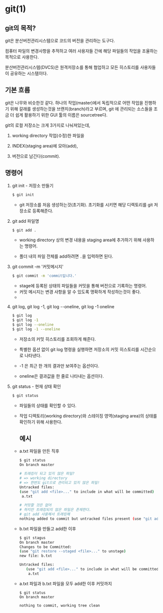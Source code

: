 # git(1)



## git의 목적?

git은 분산버전관리시스템으로 코드의 버전을 관리하는 도구다.

컴퓨터 파일의 변경사항을 추적하고 여러 사용자들 간에 해당 파일들의 작업을 조율하는 목적으로 사용한다.

분산버전관리시스템(DVCS)은 원격저장소를 통해 협업하고 모든 히스토리를 사용자들이 공유하는 시스템이다.



## 기본 흐름

git은 나무와 비슷한것 같다. 하나의 작업(master)에서 독립적으로 어떤 작업을 진행하기 위해 갈래를 생성하는것을 브랜치(branch)라고 부르며, git 에 관리되는 소스들을 조금 더 쉽게 활용하기 위한 GUI 툴의 이름은 sourcetree다.

git의 로컬 저장소는 크게 3가지로 나눠져있는데, 

1. working directory 작업(수정)한 파일을 

2. INDEX(staging area)에 모아(add),

3. 버전으로 남긴다(commit).



## 명령어

1. git init - 저장소 만들기

   ``` bash
   $ git init
   ```

   * git 저장소를 처음 생성하는것(초기화). 초기화를 시키면 해당 디렉토리를 git 저장소로 등록해준다.

     

2. git add 파일명 

   ``` bash
   $ git add .
   ```

   * working directory 상의 변경 내용을 staging area에 추가하기 위해 사용하는 명령어.

   * 폴더 내의 파일 전체를 add하려면 `.`을 입력하면 된다.

     

3. git commit -m '커밋메시지'

   ``` bash
   $ git commit -m 'commit입니다.'
   ```

   * stage에 등록된 상태의 파일들을 커밋을 통해 버전으로 기록하는 명령어.
   * 커밋 메시지는 변경 사항을 알 수 있도록 명확하게 작성하는것이 좋다.
   * 

4. git log, git log -1, git log --oneline, git log -1 oneline

   ``` bash
   $ git log
   $ git log -1
   $ git log --oneline
   $ git log -1 --oneline
   ```

   * 저장소의 커밋 히스토리를 조회하게 해준다.

   * 특별한 옵션 없이 git log 명령을 실행하면 저장소의 커밋 히스토리를 시간순으로 나타낸다.

   * -1 은 최근 한 개의 결과만 보여주는 옵션이다.

   * oneline은 결과값을 한 줄로 나타내는 옵션이다.

     

5. git status - 현재 상태 확인

   ``` bash
   $ git status
   ```
   
   * 파일들의 상태를 확인할 수 있다.
   
   * 작업 디렉토리(working directory)와 스테이징 영역(staging area)의 상태를 확인하기 위해 사용한다.
   
     
   
     
   
     ## 예시
   
   * a.txt 파일을 만든 직후
   
     ``` bash
     $ git status
     On branch master
     
     # 트래킹이 되고 있지 않은 파일?
     # => working directory
     # => 한번도 git으로 관리되고 있지 않은 파일!
     Untracked files:
     (use "git add <file>..." to include in what will be committed)
      a.txt
      
     # 커밋할 것은 없어
     # 하지만 트래킹되지 않은 파일은 존재한다.
     # git add 사용해서 트래킹해
     nothing added to commit but untracked files present (use "git add" to track)
     ```
   
   * b.txt 파일을 만들고 add한 이후

     ``` bash
     $ git stagus
     On branch master
     Changes to be Committed:
     (use "git restore --staged <file>..." to unstage)
     new file: b.txt
     
     Untracked files:
     	(use "git add <file>..." to include in what will be committed)
     	 a.txt
     ```
   
   * a.txt 파일과 b.txt 파일을 모두 add한 이후 커밋까지
   
     ``` bach
     $ git status
     On branch master
     
     nothing to commit, working tree clean
     ```
   
     